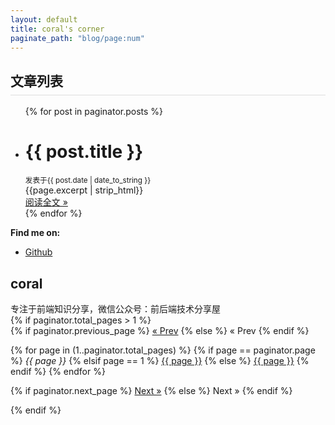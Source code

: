 ```yaml
---
layout: default
title: coral's corner
paginate_path: "blog/page:num"
---
```

<div class="contentBox col-xs-12 col-sm-10  col-md-9 ">
  <h2 style="border-bottom: 1px solid #ddd; padding-bottom:8px;">文章列表</h2>
  <ul class="posts">
    {% for post in paginator.posts %}
    <li class="clearfix">
      <div class="post-header">
        <h1 class="post-title">
          <a class="post-title-link">{{ post.title }}</a>
        </h1>
        <small class="mb_60">
          <i></i>发表于<span>{{ post.date | date_to_string }}</span>
        </small>
      </div>
      <div class="post-content-preview">
        <!-- {{ post.content | strip_html | truncate: 700 }} -->
        {{page.excerpt | strip_html}}
      </div>
      <div class="post-button text-center mt_20">
        <a class="btn" href="{{ post.url }}" rel="contents">
          阅读全文 »
        </a>
      </div>
    </li>
    {% endfor %}
  </ul>
  <p><b>Find me on:</b></p>
  <ul>
    <li><a href="https://github.com/fengye12">Github</a></li>
  </ul>
</div>
<div class="hidden-xs col-sm-2  col-md-3">
  <div class="clock" style="text-align:center;">
    <canvas id="clock" width="120px" height="120px" style="margin:20px auto"></canvas>
  </div>
  <div class="user-box">
    <h2>coral</h2>
    <div>专注于前端知识分享，微信公众号：前后端技术分享屋</div>
  </div>
</div>
{% if paginator.total_pages > 1 %}
<div class="pagination">
  {% if paginator.previous_page %}
    <a href="{{ paginator.previous_page_path | prepend: site.baseurl | replace: '//', '/' }}">&laquo; Prev</a>
  {% else %}
    <span>&laquo; Prev</span>
  {% endif %}

  {% for page in (1..paginator.total_pages) %}
    {% if page == paginator.page %}
      <em>{{ page }}</em>
    {% elsif page == 1 %}
      <a href="{{ '/index.html' | prepend: site.baseurl | replace: '//', '/' }}">{{ page }}</a>
    {% else %}
      <a href="{{ site.paginate_path | prepend: site.baseurl | replace: '//', '/' | replace: ':num', page }}">{{ page }}</a>
    {% endif %}
  {% endfor %}

  {% if paginator.next_page %}
    <a href="{{ paginator.next_page_path | prepend: site.baseurl | replace: '//', '/' }}">Next &raquo;</a>
  {% else %}
    <span>Next &raquo;</span>
  {% endif %}
</div>
{% endif %}